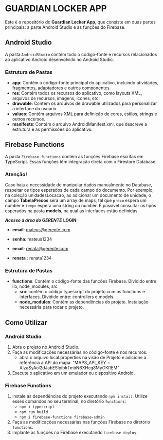 # GUARDIAN LOCKER APP

Este é o repositório do **Guardian Locker App**, que consiste em duas partes principais: a parte Android Studio e as funções do Firebase.

## Android Studio

A pasta `AndroidStudio` contém todo o código-fonte e recursos relacionados ao aplicativo Android desenvolvido no Android Studio.

### Estrutura de Pastas

- **app**: Contém o código-fonte principal do aplicativo, incluindo atividades, fragmentos, adaptadores e outros componentes.
- **res**: Contém todos os recursos do aplicativo, como layouts XML, arquivos de recursos, imagens, ícones, etc.
- **drawable**: Contém os arquivos de drawable utilizados para personalizar a interface do usuário.
- **values**: Contém arquivos XML para definição de cores, estilos, strings e outros recursos.
- **manifests**: Contém o arquivo AndroidManifest.xml, que descreve a estrutura e as permissões do aplicativo.

## Firebase Functions

A pasta `Firebase-functions` contém as funções Firebase escritas em TypeScript. Essas funções têm integração direta com o Firestore Database.

### Atenção!

Caso haja a necessidade de manipular dados manualmente no Database, respeitar os tipos esperados de cada campo do documento. Por exemplo, na coleção
unidadesLocacao, ao adicionar um documento de unidade, o campo **TabelaPrecos** será um array de maps, tal que `preco` espera um number e `tempo` 
espera uma string ou number.
É possível consultar os tipos esperados na pasta **models**, na qual as interfaces estão definidas.

***Acesso à área do GERENTE***
**LOGIN**
- **email**: mateus@gerente.com
- **senha**: mateus1234

- **email**: renata@gerente.com
- **renata** : renata1234

### Estrutura de Pastas

- **functions**: Contém o código-fonte das funções Firebase. Dividido entre: lib, node_modules, src
     - **src**: contém o código typescript do projeto com as functions e interfaces. Dividido entre: controllers e models.
     - **node_modules**: Contém as dependências do projeto. Instalação necessária para rodar o projeto.

## Como Utilizar

### Android Studio

1. Abra o projeto no Android Studio.
2. Faça as modificações necessárias no código-fonte e nos recursos.
     - abra o arquivo local.properties na visão de Projeto e adicione a referência à API do mapa: "MAPS_API_KEY = AIzaSyAol2dJabESlpiblrTmbN6XHeg8MyOKREM"
3. Execute o aplicativo em um emulador ou dispositivo Android.

### Firebase Functions

1. Instale as dependências do projeto executando `npm install`. Utilize esses comandos no seu terminal, no diretório `functions`:
     - `npm i typescript`
     - `npm run build`
     - `npm i firebase-functions firebase-admin`
3. Faça as modificações necessárias nas funções Firebase no diretório `functions`.
4. Implante as funções no Firebase executando `firebase deploy`.

